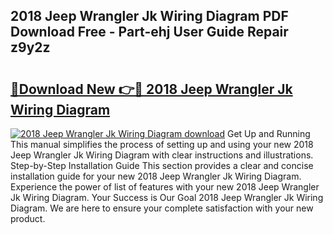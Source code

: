## 2018 Jeep Wrangler Jk Wiring Diagram PDF Download Free - Part-ehj User Guide Repair z9y2z

# <h2><a href="http://dfsk031.blite.top/?on=2018+Jeep+Wrangler+Jk+Wiring+Diagram">🔗Download New 👉🔴 2018 Jeep Wrangler Jk Wiring Diagram</a></h2>

[![2018 Jeep Wrangler Jk Wiring Diagram download](https://i.imgur.com/lujVjoI.png)](http://dfsk031.blite.top/?on=2018+Jeep+Wrangler+Jk+Wiring+Diagram)
Get Up and Running This manual simplifies the process of setting up and using your new 2018 Jeep Wrangler Jk Wiring Diagram with clear instructions and illustrations. Step-by-Step Installation Guide This section provides a clear and concise installation guide for your new 2018 Jeep Wrangler Jk Wiring Diagram. Experience the power of list of features with your new 2018 Jeep Wrangler Jk Wiring Diagram. Your Success is Our Goal 2018 Jeep Wrangler Jk Wiring Diagram. We are here to ensure your complete satisfaction with your new product.
